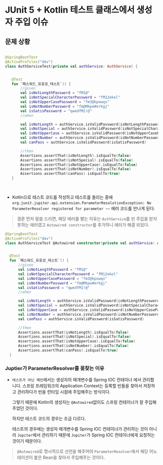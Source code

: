 

# JUnit 5 + Kotlin 테스트 클래스에서 생성자 주입 이슈

  ## 문제 상황
  
 ~~~kotlin  

@SpringBootTest
@ActiveProfiles("dev")
class AuthServiceTest(private val authService: AuthService) {


    @Test
    fun `패스워드_유효성_테스트`() {
        //given
        val isNotLengthPassword = "fM1@"
        val isNotSpecialCharacterPassword = "fM12ekol"
        val isNotUpperCasePassword = "fm3@kpowqs"
        val isNotNumberPassword = "fm@Mkpe#erkgj"
        val isSatisPassword = "qwedfM1!@"
        //when

        val isNotLength = authService.isValidPassword(isNotLengthPassword)
        val isNotSpecial = authService.isValidPassword(isNotSpecialCharacterPassword)
        val isNotUpperCase = authService.isValidPassword(isNotUpperCasePassword)
        val isNotNumber = authService.isValidPassword(isNotNumberPassword)
        val canPass = authService.isValidPassword(isSatisPassword)

        //then
        Assertions.assertThat(isNotLength).isEqualTo(false)
        Assertions.assertThat(isNotSpecial).isEqualTo(false)
        Assertions.assertThat(isNotUpperCase).isEqualTo(false)
        Assertions.assertThat(isNotNumber).isEqualTo(false)
        Assertions.assertThat(canPass).isEqualTo(true)
    }
  
  
  ~~~
  
  - Kotlin으로 테스트 코드를 작성하고 테스트를 돌리는 중에 `org.junit.jupiter.api.extension.ParameterResolutionException: No ParameterResolver registered for parameter ~~`
  에러 코드를 만나게 된다.
  
 > 결론 먼저 말씀 드리면, 해당 에러를 뱉는 이유는 `AuthService`를 빈 주입을 받지 못하는 에러였고 `Autowired constructor`를 추가하니 에러가 해결 되었다.
  
  ~~~kotlin
@SpringBootTest
@ActiveProfiles("dev")
class AuthServiceTest @Autowired constructor(private val authService: AuthService) {


    @Test
    fun `패스워드_유효성_테스트`() {
        //given
        val isNotLengthPassword = "fM1@"
        val isNotSpecialCharacterPassword = "fM12ekol"
        val isNotUpperCasePassword = "fm3@kpowqs"
        val isNotNumberPassword = "fm@Mkpe#erkgj"
        val isSatisPassword = "qwedfM1!@"
        //when

        val isNotLength = authService.isValidPassword(isNotLengthPassword)
        val isNotSpecial = authService.isValidPassword(isNotSpecialCharacterPassword)
        val isNotUpperCase = authService.isValidPassword(isNotUpperCasePassword)
        val isNotNumber = authService.isValidPassword(isNotNumberPassword)
        val canPass = authService.isValidPassword(isSatisPassword)

        //then
        Assertions.assertThat(isNotLength).isEqualTo(false)
        Assertions.assertThat(isNotSpecial).isEqualTo(false)
        Assertions.assertThat(isNotUpperCase).isEqualTo(false)
        Assertions.assertThat(isNotNumber).isEqualTo(false)
        Assertions.assertThat(canPass).isEqualTo(true)
    }
  
  
  ~~~
  
 ### Juptier가 ParameterResolver를 몾찾는 이유 

- `테스트가 아닌 메인`에서는 생성자의 매개변수를 Spring IOC 컨테이너 에서 관리합니다. 스프링 프레임워크의 Application Context는 등록할 빈들을 찾아서 저장하고 관리하다가 빈을 런타임 시점에 주입해주는 방식이다.
  
  그렇기 때문에 Kotlin의 생성자는 `@Autowired`없이도 스프링 컨테이너가 잘 주입해주었던 것이다.
  
  하지만 테스트 코드의 경우는 조금 다르다.
  
  테스트의 경우에는 생성자 매개변수를 Spring IOC 컨테이너가 관리하는 것이 아니라 `Jupiter`에서 관리하기 때문에 `Jupiter`가 Spring IOC 컨테이너에게 요청하는 것이기 때문이다.
  
 > `@Autowired`로 명시적으로 선언을 해주어야 `ParameterResolver`에서 해당 어노테이션이 붙은 Bean을 찾아서 주입해주는 것이다.


 
  
  
